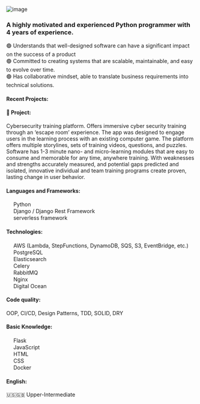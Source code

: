 ![image](https://github.com/dannytarn/dannytarn/blob/ae6d8d9d32cae08cb3d35a75d763a9b57e9c6c65/Banner-Github-Denys.jpg)
### A highly motivated and experienced Python programmer with 4 years of experience.
:green_circle: Understands that well-designed software can have a significant impact on the success of a product<br/>
:green_circle: Committed to creating systems that are scalable, maintainable, and easy to evolve over time. <br/>
:green_circle: Has collaborative mindset, able to translate business requirements into technical solutions. <br/>



#### Recent Projects:
#### 📎 Project: 
Cybersecurity training platform. Offers immersive cyber security training through an ‘escape room’ experience. The app was designed to engage users in the learning process with an existing computer game. The platform offers multiple storylines, sets of training videos, questions, and puzzles. Software has 1-3 minute nano- and micro-learning modules that are easy to consume and memorable for any time, anywhere training. With weaknesses and strengths accurately measured, and potential gaps predicted and isolated, innovative individual and team training programs create proven, lasting change in user behavior.


#### Languages and Frameworks:<br/>
<img height="15" width="15" src="https://cdn.simpleicons.org/python"/> Python <br/>
<img height="15" width="15" src="https://cdn.simpleicons.org/django"/> Django / Django Rest Framework <br/>
<img height="15" width="15" src="https://cdn.simpleicons.org/serverless"/> serverless framework <br/>


#### Technologies: <br/>
<img height="15" width="15" src="https://cdn.simpleicons.org/amazon"/> AWS (Lambda, StepFunctions, DynamoDB, SQS, S3, EventBridge, etc.) <br/>
<img height="15" width="15" src="https://cdn.simpleicons.org/postgresql"/> PostgreSQL <br/>
<img height="15" width="15" src="https://cdn.simpleicons.org/elasticsearch"/> Elasticsearch <br/>
<img height="15" width="15" src="https://cdn.simpleicons.org/celery"/> Celery <br/>
<img height="15" width="15" src="https://cdn.simpleicons.org/rabbitmq"/> RabbitMQ <br/>
<img height="15" width="15" src="https://cdn.simpleicons.org/nginx"/> Nginx <br/>
<img height="15" width="15" src="https://cdn.simpleicons.org/digitalocean"/> Digital Ocean <br/>


#### Code quality: <br/>
OOP, CI/CD, Design Patterns, TDD, SOLID, DRY

#### Basic Knowledge: 
<img height="15" width="15" src="https://cdn.simpleicons.org/flask"/> Flask <br/>
<img height="15" width="15" src="https://cdn.simpleicons.org/javascript"/> JavaScript <br/>
<img height="15" width="15" src="https://cdn.simpleicons.org/html5"/> HTML <br/>
<img height="15" width="15" src="https://cdn.simpleicons.org/css3"/> CSS <br/>
<img height="15" width="15" src="https://cdn.simpleicons.org/docker"/> Docker <br/>


#### English: 
:us::uk: Upper-Intermediate

